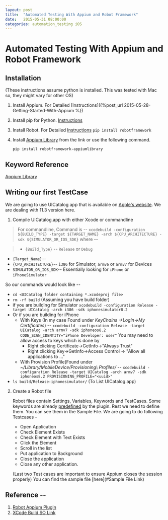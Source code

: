 ```yaml
---
layout: post
title:  "Automated Testing With Appium and Robot Framework"
date:   2015-05-31 08:00:00
categories: automation_testing iOS
---
```


# Automated Testing With Appium and Robot Framework

## Installation

(These instructions assume python is installed. This was tested with Mac so, they might vary for other OS)

1. Install Appium. For Detailed [Instructions]({%post_url 2015-05-28-Getting-Started-With-Appium %})
2. Install pip for Python. [Instructions](https://pip.pypa.io/en/latest/installing.html)
3. Install Robot. For Detailed [Instructions](http://robotframework.org/robotframework/latest/RobotFrameworkUserGuide.html#installation-instructions)
	`pip install robotframework`
4. Install [Appium Library](https://github.com/jollychang/robotframework-appiumlibrary) from the link or use the following command.

	`pip install robotframework-appiumlibrary`
 

## Keyword Reference

[Appium Library](jollychang.github.io/robotframework-appiumlibrary/doc/AppimuLibrary.html)

## Writing our first TestCase

We are going to use UICatalog app that is available on [Apple's website](https://developer.apple.com/library/ios/samplecode/UICatalog/Introduction/Intro.html#//apple_ref/doc/uid/DTS40007710-Intro-DontLinkElementID_2). We are dealing with 11.3 version here.

1. Compile UICatalog.app with either Xcode or commandline

>For commandline, Command is --
`xcodebuild -configuration ${BUILD_TYPE} -target ${TARGET_NAME} -arch ${CPU_ARCHITECTURE} -sdk ${SIMULATOR_OR_IOS_SDK}`
where --

>* `{Build_Type}` -- `Release` or `Debug`
* `{Target_Name}`-- <Your Target>
* `{CPU_ARCHITECTURE}`-- `i386` for Simulator, `armv6` or `armv7` for Devices
* `SIMULATOR_OR_IOS_SDK`-- Essentially looking for `iPhone` or `iPhoneSimulator`

So our commands would look like --

* `cd <UICatalog folder containing *.xcodeproj file>`
* `rm -rf build` (Assuming you have build folder)
*  if you are building for Simulator `xcodebuild -configuration Release -target UICatalog -arch i386 -sdk iphonesimulator8.2`
*  Or if you are building for iPhone 
	+ With Keys (In my case Found under *KeyChains ->Login->My Certificates*) -- `xcodebuild -configuration Release -target UICatalog -arch armv7 -sdk iphoneos8.2 CODE_SIGN_IDENTITY="iPhone Developer: user"`
		You may need to allow access to keys which is done by
		* Right clicking Certificate->GetInfo->"Always Trust"
		* Right clicking Key->GetInfo->Access Control -> "Allow all applications to ..."
	+ With Provision Profile(Found under *~/Library/MobileDevice/Provisioning\ Profiles/* -- `xcodebuild -configuration Release -target UICatalog -arch armv7 -sdk iphoneos8.2 PROVISIONING_PROFILE="<uuid>"`
* `ls build/Release-iphonesimulator/` (To List UICatalog.app)

2. Create a Robot file
	
	Robot files contain Settings, Variables, Keywords and TestCases. Some keywords are already [predefined](http://jollychang.github.io/robotframework-appiumlibrary/doc/AppimuLibrary.html) by the plugin. Rest we need to define them. You can see them in the Sample File.
	We are going to do following Testcases -
	* Open Application
	* Check Element Exists
	* Check Element with Text Exists
	* Click the Element
	* Scroll in the list
	* Put application to Background
	* Close the application
	* Close any other application.
	
	(Last two Test cases are important to ensure Appium closes the session properly)
	You can find the sample file [here](#Sample File Link)
	


## Reference --

1. [Robot Appium Plugin](https://github.com/jollychang/robotframework-appiumlibrary)
2. [XCode Build SO Link](http://stackoverflow.com/questions/5010062/xcodebuild-simulator-or-device)